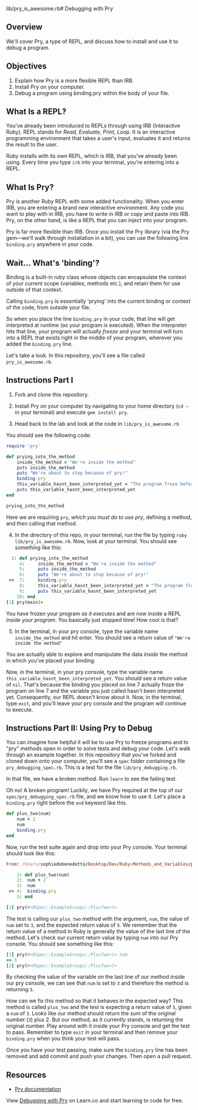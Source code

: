 lib/pry_is_awesome.rb# Debugging with Pry

## Overview

We'll cover Pry, a type of REPL, and discuss how to install and use it to debug a program. 

## Objectives

1. Explain how Pry is a more flexible REPL than IRB. 
2. Install Pry on your computer.
3. Debug a program using binding.pry within the body of your file.

## What Is a REPL?

You've already been introduced to REPLs through using IRB (Interactive Ruby). REPL stands for *Read, Evaluate, Print, Loop*. It is an interactive programming environment that takes a user's input, evaluates it and returns the result to the user. 

Ruby installs with its own REPL, which is IRB, that you've already been using. Every time you type `irb` into your terminal, you're entering into a REPL.

## What Is Pry?

Pry is another Ruby REPL with some added functionality. When you enter IRB, you are entering a brand new interactive environment. Any code you want to play with in IRB, you have to write in IRB or copy and paste into IRB. Pry, on the other hand, is like a REPL that you can inject into your program. 

Pry is far more flexible than IRB. Once you install the Pry library (via the Pry gem—we'll walk through installation in a bit), you can use the following line `binding.pry` anywhere in your code. 

## Wait... What's 'binding'? 

Binding is a built-in ruby class whose objects can encapsulate the context of your current scope (variables, methods etc.), and retain them for use outside of that context. 

Calling `binding.pry` is essentially 'prying' into the current binding or context of the code, from outside your file.

So when you place the line `binding.pry` in your code, that line will get interpreted at runtime (as your program is executed). When the interpreter hits that line, your program will actually *freeze* and your terminal will turn into a REPL that exists right in the middle of your program, wherever you added the `binding.pry` line. 

Let's take a look. In this repository, you'll see a file called `pry_is_awesome.rb`. 

## Instructions Part I

1. Fork and clone this repository. 

2. Install Pry on your computer by navigating to your home directory (`cd ~` in your terminal) and execute `gem install pry`. 

3. Head back to the lab and look at the code in `lib/pry_is_awesome.rb`

You should see the following code: 

```ruby
require 'pry'

def prying_into_the_method
    inside_the_method = "We're inside the method"
    puts inside_the_method
    puts "We're about to stop because of pry!"
    binding.pry
    this_variable_hasnt_been_interpreted_yet = "The program froze before it could read me!" 
    puts this_variable_hasnt_been_interpreted_yet
end

prying_into_the_method
```
Here we are requiring `pry`, *which you must do to use pry*, defining a method, and then calling that method. 

4. In the directory of this repo, in your terminal, run the file by typing `ruby lib/pry_is_awesome.rb`. Now, look at your terminal. You should see something like this: 

```ruby
  3: def prying_into_the_method
     4:     inside_the_method = "We're inside the method"
     5:     puts inside_the_method
     6:     puts "We're about to stop because of pry!"
 =>  7:     binding.pry
     8:     this_variable_hasnt_been_interpreted_yet = "The program froze before it could read me!" 
     9:     puts this_variable_hasnt_been_interpreted_yet
    10: end
[1] pry(main)> 
```

You have frozen your program *as it executes* and are now inside a REPL *inside your program*. You basically just stopped time! How cool is that?

5. In the terminal, in your pry console, type the variable name `inside_the_method` and hit enter. You should see a return value of `"We're inside the method"`

You are actually able to explore and manipulate the data *inside* the method in which you've placed your binding. 

Now, in the terminal, in your pry console, type the variable name `this_variable_hasnt_been_interpreted_yet`. You should see a return value of `nil`. That's because the binding you placed on line 7 actually froze the program on line 7 and the variable you just called hasn't been interpreted yet. Consequently, our REPL doesn't know about it. 
Now, in the terminal, type `exit`, and you'll leave your pry console and the program will continue to execute. 

## Instructions Part II: Using Pry to Debug

You can imagine how helpful it will be to use Pry to freeze programs and to "pry" methods open in order to solve tests and debug your code. Let's walk through an example together. In this repository that you've forked and cloned down onto your computer, you'll see a `spec` folder containing a file `pry_debugging_spec.rb`. This is a test for the file `lib/pry_debugging.rb`. 

In that file, we have a broken method. Run `learn` to see the failing test. 

Oh no! A broken program! Luckily, we have Pry required at the top of our `spec/pry_debugging_spec.rb` file, and we know how to use it. Let's place a `binding.pry` right before the `end` keyword like this. 

```ruby
def plus_two(num)
    num + 2
    num 
    binding.pry
end
```

Now, run the test suite again and drop into your Pry console. Your terminal should look like this: 

```ruby
From: /Users/sophiedebenedetto/Desktop/Dev/Ruby-Methods_and_Variables/pry-readme/lib/pry_debugging.rb @ line 4 Object#plus_two:

    1: def plus_two(num)
    2:  num + 2
    3:  num 
 => 4:  binding.pry
    5: end

[1] pry(#<RSpec::ExampleGroups::PlusTwo>)>
```

The test is calling our `plus_two` method with the argument, `num`,  the value of `num` set to `3`, and the expected return value of `5`. We remember that the return value of a method in Ruby is generally the value of the last line of the method. Let's check our current return value by typing `num` into our Pry console. You should see something like this: 

```ruby
[1] pry(#<RSpec::ExampleGroups::PlusTwo>)> num
=> 3
[2] pry(#<RSpec::ExampleGroups::PlusTwo>)> 
```

By checking the value of the variable on the last line of our method inside our pry console, we can see that `num` is set to `3` and therefore the method is returning `3`. 

How can we fix this method so that it behaves in the expected way? This method is called `plus_two` and the test is expecting a return value of `5`, given a `num` of `3`. Looks like our method should return the *sum* of the original number (`3`) plus 2. But our method, as it currently stands, is returning the original number. Play around with it inside your Pry console and get the test to pass. Remember to type `exit` in your terminal and then remove your `binding.pry` when you think your test will pass. 

Once you have your test passing, make sure the `binding.pry` line has been removed and add commit and push your changes. Then open a pull request. 


## Resources 

* [Pry documentation](http://pryrepl.org/)

<p data-visibility='hidden'>View <a href='https://learn.co/lessons/debugging-with-pry' title='Debugging with Pry'>Debugging with Pry</a> on Learn.co and start learning to code for free.</p>
